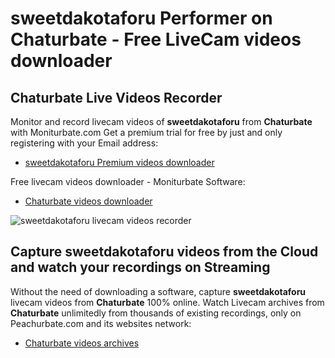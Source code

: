 # sweetdakotaforu Performer on Chaturbate - Free LiveCam videos downloader

## Chaturbate Live Videos Recorder

Monitor and record livecam videos of **sweetdakotaforu** from **Chaturbate** with Moniturbate.com
Get a premium trial for free by just and only registering with your Email address:
* [sweetdakotaforu Premium videos downloader](https://moniturbate.com/request-demo-licence-key.html)

Free livecam videos downloader - Moniturbate Software:
* [Chaturbate videos downloader](https://moniturbate.com/moniturbate-download-software.html)

![sweetdakotaforu livecam videos recorder](https://peachurnet.com/templates/moniturbate-software.png)


## Capture sweetdakotaforu videos from the Cloud and watch your recordings on Streaming

Without the need of downloading a software, capture **sweetdakotaforu** livecam videos from **Chaturbate** 100% online.
Watch Livecam archives from **Chaturbate** unlimitedly from thousands of existing recordings, only on Peachurbate.com and its websites network:
* [Chaturbate videos archives](https://peachurnet.com/)